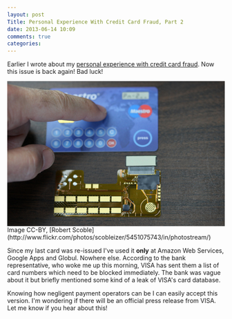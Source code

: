 ```yaml
---
layout: post
Title: Personal Experience With Credit Card Fraud, Part 2
date: 2013-06-14 10:09
comments: true
categories: 
---
```


Earlier I wrote about my
[personal experience with credit card fraud](/blog/2013/04/26/personal-experience-with-credit-card-fraud/).
Now this issue is back again! Bad luck!

<img src="/images/creditcard.jpg" alt="Credit Card Of The Future" style="display:block;clear:both;"/>
Image CC-BY, [Robert Scoble](http://www.flickr.com/photos/scobleizer/5451075743/in/photostream/)


Since my last card was re-issued I've used it **only** at Amazon Web Services, Google Apps and Globul. Nowhere else.
According to the bank representative, who woke me up this morning,
VISA has sent them a list of card numbers which need to be blocked immediately. The bank was vague about
it but briefly mentioned some kind of a leak of VISA's card database.

Knowing how negligent payment operators can be I can easily accept this version. I'm wondering if there
will be an official press release from VISA. Let me know if you hear about this!
